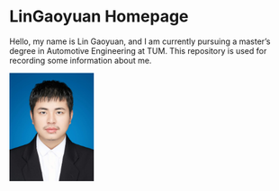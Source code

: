 # LinGaoyuan Homepage

Hello, my name is Lin Gaoyuan, and I am currently pursuing a master’s degree in Automotive Engineering at TUM. This repository is used for recording some information about me.

<img src='https://github.com/TumLinGaoyuan/LinGaoyuanHomePage/blob/main/picture/LinGaoyuan_picture.jpg' width = "150px">


